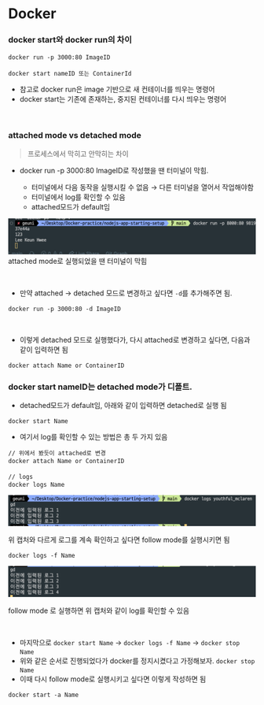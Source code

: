 # Docker

### docker start와 docker run의 차이

```DOCKER
docker run -p 3000:80 ImageID

docker start nameID 또는 ContainerId
```

- 참고로 docker run은 image 기반으로 새 컨테이너를 띄우는 명령어
- docker start는 기존에 존재하는, 중지된 컨테이너를 다시 띄우는 명령어

<br>

### attached mode vs detached mode

> 프로세스에서 막히고 안막히는 차이

- docker run -p 3000:80 ImageID로 작성했을 땐 터미널이 막힘.

  - 터미널에서 다음 동작을 실행시킬 수 없음 → 다른 터미널을 열어서 작업해야함
  - 터미널에서 log를 확인할 수 있음
  - attached모드가 default임

![docker attached](../screen/docker%20run%20attached%20mode.png)  
attached mode로 실행되었을 땐 터미널이 막힘

<br>

- 만약 attached → detached 모드로 변경하고 싶다면 `-d`를 추가해주면 됨.

```DOCKER
docker run -p 3000:80 -d ImageID
```

<br>

- 이렇게 detached 모드로 실행했다가, 다시 attached로 변경하고 싶다면, 다음과 같이 입력하면 됨

```DOCKER
docker attach Name or ContainerID
```

### docker start nameID는 detached mode가 디폴트.

- detached모드가 default임, 아래와 같이 입력하면 detached로 실행 됨

```DOCKER
docker start Name
```

- 여기서 log를 확인할 수 있는 방법은 총 두 가지 있음

```
// 위에서 봤듯이 attached로 변경
docker attach Name or ContainerID

// logs
docker logs Name
```

![docker logs](../screen/docker%20logs.png)

위 캡처와 다르게 로그를 계속 확인하고 싶다면 follow mode를 실행시키면 됨

```DOCKER
docker logs -f Name
```

![docker logs follow](../screen/docker%20logs%20follow%20mode.png)

follow mode 로 실행하면 위 캡처와 같이 log를 확인할 수 있음

<br>

- 마지막으로 `docker start Name` → `docker logs -f Name` → `docker stop Name`
- 위와 같은 순서로 진행되었다가 docker를 정지시켰다고 가정해보자. `docker stop Name`
- 이때 다시 follow mode로 실행시키고 싶다면 이렇게 작성하면 됨

```DOCKER
docker start -a Name
```
